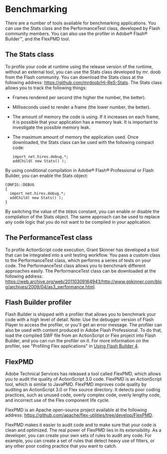 # Benchmarking

There are a number of tools available for benchmarking applications. You can use
the Stats class and the PerformanceTest class, developed by Flash community
members. You can also use the profiler in Adobe® Flash® Builder™, and the
FlexPMD tool.

## The Stats class

To profile your code at runtime using the release version of the runtime,
without an external tool, you can use the Stats class developed by mr. doob from
the Flash community. You can download the Stats class at the following address:
<https://github.com/mrdoob/Hi-ReS-Stats>. The Stats class allows you to track
the following things:

- Frames rendered per second (the higher the number, the better).

- Milliseconds used to render a frame (the lower number, the better).

- The amount of memory the code is using. If it increases on each frame, it is
  possible that your application has a memory leak. It is important to
  investigate the possible memory leak.

- The maximum amount of memory the application used. Once downloaded, the Stats
  class can be used with the following compact code:

      import net.hires.debug.*;
      addChild( new Stats() );

By using conditional compilation in Adobe® Flash® Professional or Flash Builder,
you can enable the Stats object:

    CONFIG::DEBUG
    {
      import net.hires.debug.*;
      addChild( new Stats() );
    }

By switching the value of the `DEBUG` constant, you can enable or disable the
compilation of the Stats object. The same approach can be used to replace any
code logic that you do not want to be compiled in your application.

## The PerformanceTest class

To profile ActionScript code execution, Grant Skinner has developed a tool that
can be integrated into a unit testing workflow. You pass a custom class to the
PerformanceTest class, which performs a series of tests on your code. The
PerformanceTest class allows you to benchmark different approaches easily. The
PerformanceTest class can be downloaded at the following address:
<https://web.archive.org/web/20110309164943/http://www.gskinner.com/blog/archives/2009/04/as3_performance.html>.

## Flash Builder profiler

Flash Builder is shipped with a profiler that allows you to benchmark your code
with a high level of detail. Note: Use the debugger version of Flash Player to
access the profiler, or you'll get an error message. The profiler can also be
used with content produced in Adobe Flash Professional. To do that, load the
compiled SWF file from an ActionScript or Flex project into Flash Builder, and
you can run the profiler on it. For more information on the profiler, see
"Profiling Flex applications" in
[Using Flash Builder 4](https://web.archive.org/web/20150219140156/http://help.adobe.com/en_US/Flex/4.0/UsingFlashBuilder/index.html).

## FlexPMD

Adobe Technical Services has released a tool called FlexPMD, which allows you to
audit the quality of ActionScript 3.0 code. FlexPMD is an ActionScript tool,
which is similar to JavaPMD. FlexPMD improves code quality by auditing an
ActionScript 3.0 or Flex source directory. It detects poor coding practices,
such as unused code, overly complex code, overly lengthy code, and incorrect use
of the Flex component life cycle.

FlexPMD is an Apache open-source project available at the following address:
<https://github.com/apache/flex-utilities/tree/develop/FlexPMD>.

FlexPMD makes it easier to audit code and to make sure that your code is clean
and optimized. The real power of FlexPMD lies in its extensibility. As a
developer, you can create your own sets of rules to audit any code. For example,
you can create a set of rules that detect heavy use of filters, or any other
poor coding practice that you want to catch.
